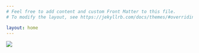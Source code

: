 ```yaml
---
# Feel free to add content and custom Front Matter to this file.
# To modify the layout, see https://jekyllrb.com/docs/themes/#overriding-theme-defaults

layout: home
---
```

![](https://macap.ct8.pl/image.php?url={{site.url}}{{page.url}})